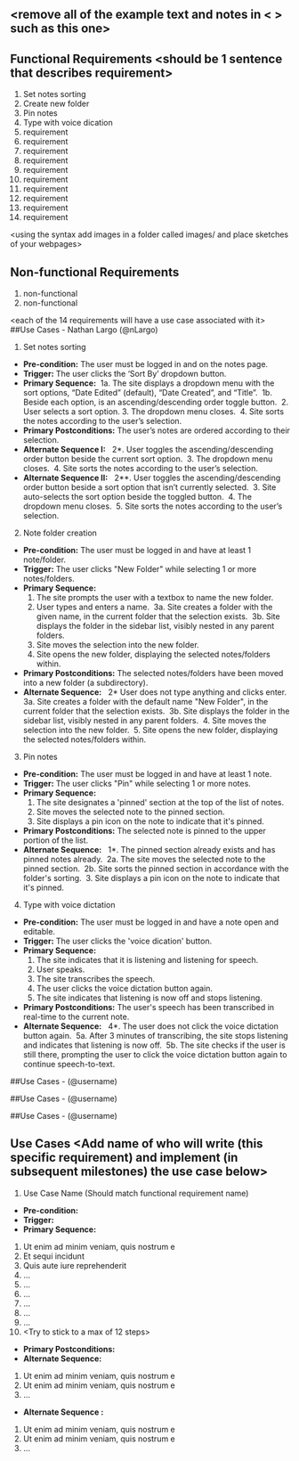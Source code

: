## <remove all of the example text and notes in < > such as this one>

## Functional Requirements <should be 1 sentence that describes requirement>
1. Set notes sorting
2. Create new folder
3. Pin notes
4. Type with voice dication
5. requirement
6. requirement
7. requirement
8. requirement
9. requirement
10. requirement
11. requirement
12. requirement
13. requirement
14. requirement

<using the syntax [](images/ui1.png) add images in a folder called images/ and place sketches of your webpages>

## Non-functional Requirements
1. non-functional
2. non-functional

<each of the 14 requirements will have a use case associated with it>
##Use Cases - Nathan Largo (@nLargo)
1. Set notes sorting
- **Pre-condition:** The user must be logged in and on the notes page. 
- **Trigger:** The user clicks the ‘Sort By’ dropdown button. 
- **Primary Sequence:** 
	1a. The site displays a dropdown menu with the sort options, “Date Edited” (default), “Date Created”, and “Title”. 
	1b. Beside each option, is an ascending/descending order toggle button. 
	2. User selects a sort option.
	3. The dropdown menu closes. 
	4. Site sorts the notes according to the user’s selection. 
- **Primary Postconditions:** The user’s notes are ordered according to their selection. 
- **Alternate Sequence I:**  
	2*. User toggles the ascending/descending order button beside the current sort option. 
	3. The dropdown menu closes. 
	4. Site sorts the notes according to the user’s selection. 
- **Alternate Sequence II:**  
	2**. User toggles the ascending/descending order button beside a sort option that isn’t currently selected. 
	3. Site auto-selects the sort option beside the toggled button. 
	4. The dropdown menu closes. 
	5. Site sorts the notes according to the user’s selection. 

2. Note folder creation
- **Pre-condition:** The user must be logged in and have at least 1 note/folder. 
- **Trigger:** The user clicks "New Folder" while selecting 1 or more notes/folders. 
- **Primary Sequence:** 
	1. The site prompts the user with a textbox to name the new folder.
	2. User types and enters a name. 
	3a. Site creates a folder with the given name, in the current folder that the selection exists. 
	3b. Site displays the folder in the sidebar list, visibly nested in any parent folders. 
	4. Site moves the selection into the new folder. 
	5. Site opens the new folder, displaying the selected notes/folders within. 
- **Primary Postconditions:** The selected notes/folders have been moved into a new folder (a subdirectory). 
- **Alternate Sequence:**  
	2* User does not type anything and clicks enter. 
	3a. Site creates a folder with the default name "New Folder", in the current folder that the selection exists. 
	3b. Site displays the folder in the sidebar list, visibly nested in any parent folders. 
	4. Site moves the selection into the new folder. 
	5. Site opens the new folder, displaying the selected notes/folders within. 

3. Pin notes
- **Pre-condition:** The user must be logged in and have at least 1 note.
- **Trigger:** The user clicks "Pin" while selecting 1 or more notes. 
- **Primary Sequence:** 
	1. The site designates a 'pinned' section at the top of the list of notes. 
	2. Site moves the selected note to the pinned section. 
	3. Site displays a pin icon on the note to indicate that it's pinned. 
- **Primary Postconditions:** The selected note is pinned to the upper portion of the list. 
- **Alternate Sequence:**  
	1*. The pinned section already exists and has pinned notes already. 
	2a. The site moves the selected note to the pinned section. 
	2b. Site sorts the pinned section in accordance with the folder's sorting. 
	3. Site displays a pin icon on the note to indicate that it's pinned. 

4. Type with voice dictation
- **Pre-condition:** The user must be logged in and have a note open and editable. 
- **Trigger:** The user clicks the 'voice dication' button. 
- **Primary Sequence:** 
	1. The site indicates that it is listening and listening for speech. 
	2. User speaks. 
	3. The site transcribes the speech. 
	4. The user clicks the voice dictation button again. 
	5. The site indicates that listening is now off and stops listening. 
- **Primary Postconditions:** The user's speech has been transcribed in real-time to the current note. 
- **Alternate Sequence:**  
	4*. The user does not click the voice dictation button again. 
	5a. After 3 minutes of transcribing, the site stops listening and indicates that listening is now off. 
	5b. The site checks if the user is still there, prompting the user to click the voice dictation button again to continue speech-to-text. 
 
##Use Cases - <name> (@username)

##Use Cases - <name> (@username)

##Use Cases - <name> (@username)

## Use Cases <Add name of who will write (this specific requirement) and implement (in subsequent milestones) the use case below>
1. Use Case Name (Should match functional requirement name)
- **Pre-condition:** <can be a list or short description>
- **Trigger:** <can be a list or short description>
- **Primary Sequence:**
1. Ut enim ad minim veniam, quis nostrum e
2. Et sequi incidunt
3. Quis aute iure reprehenderit
4. ...
5. ...
6. ...
7. ...
8. ...
9. ...
10. <Try to stick to a max of 12 steps>
- **Primary Postconditions:** <can be a list or short description>
- **Alternate Sequence:** <you can have more than one alternate sequence to
describe multiple issues that may arise and their outcomes>
1. Ut enim ad minim veniam, quis nostrum e
2. Ut enim ad minim veniam, quis nostrum e
3. ...
- **Alternate Sequence <optional>:** <you can have more than one alternate sequence to describe multiple issues that may arise>

1. Ut enim ad minim veniam, quis nostrum e
2. Ut enim ad minim veniam, quis nostrum e
3. ...


